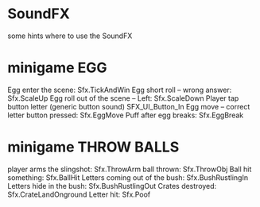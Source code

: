# SoundFX

some hints where to use the SoundFX

# minigame EGG

Egg enter the scene: Sfx.TickAndWin
Egg short roll – wrong answer: Sfx.ScaleUp
Egg roll out of the scene – Left: Sfx.ScaleDown
Player tap button letter (generic button sound)	SFX_UI_Button_In
Egg move – correct letter button pressed: Sfx.EggMove
Puff after egg breaks: Sfx.EggBreak


# minigame THROW BALLS

player arms the slingshot: Sfx.ThrowArm
ball thrown: Sfx.ThrowObj
Ball hit something: Sfx.BallHit
Letters coming out of the bush: Sfx.BushRustlingIn
Letters hide in the bush: Sfx.BushRustlingOut
Crates destroyed: Sfx.CrateLandOnground
Letter hit: Sfx.Poof
